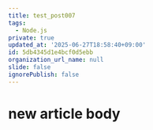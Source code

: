 ```yaml
---
title: test_post007
tags:
  - Node.js
private: true
updated_at: '2025-06-27T18:58:40+09:00'
id: 5db4345d1e4bcf0d5ebb
organization_url_name: null
slide: false
ignorePublish: false
---
```

# new article body
